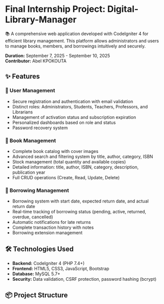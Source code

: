 # Final Internship Project: Digital-Library-Manager 

📚 A comprehensive web application developed with CodeIgniter 4 for efficient library management. This platform allows administrators and users to manage books, members, and borrowings intuitively and securely.

**Duration:** September 7, 2025 - September 10, 2025  
**Contributor:** Abel KPOKOUTA

## ✨ Features

### 👥 User Management
- Secure registration and authentication with email validation
- Distinct roles: Administrators, Students, Teachers, Professors, and Librarians
- Management of activation status and subscription expiration
- Personalized dashboards based on role and status
- Password recovery system

### 📖 Book Management
- Complete book catalog with cover images
- Advanced search and filtering system by title, author, category, ISBN
- Stock management (total quantity and available copies)
- Detailed information: title, author, ISBN, category, description, publication year
- Full CRUD operations (Create, Read, Update, Delete)

### 🔄 Borrowing Management
- Borrowing system with start date, expected return date, and actual return date
- Real-time tracking of borrowing status (pending, active, returned, overdue, cancelled)
- Automatic notifications for late returns
- Complete transaction history with notes
- Borrowing extension management

## 🛠️ Technologies Used

- **Backend:** CodeIgniter 4 (PHP 7.4+)
- **Frontend:** HTML5, CSS3, JavaScript, Bootstrap
- **Database:** MySQL 5.7+
- **Security:** Data validation, CSRF protection, password hashing (bcrypt)

## 📦 Project Structure
